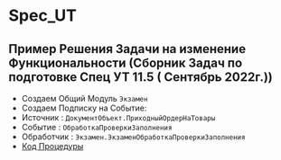 # Spec_UT
 
## Пример Решения Задачи на изменение Функциональности (Сборник Задач по  подготовке  Спец УТ 11.5 ( Сентябрь 2022г.))

- Создаем  Общий  Модуль `Экзамен` 
- Создаем Подписку на Событие: 
 - Источник : `ДокументОбъект.ПриходныйОрдерНаТовары` 
 - Событие : `ОбработкаПроверкиЗаполнения` 
 - Обработчик : `Экзамен.ЭкзаменОбработкаПроверкиЗаполнения`   
 - [Код Процедуры](https://github.com/alex-dev-2020/Spec_UT/commit/25b383e38d774eb1a94fe9de16839948ef7cafd2) 